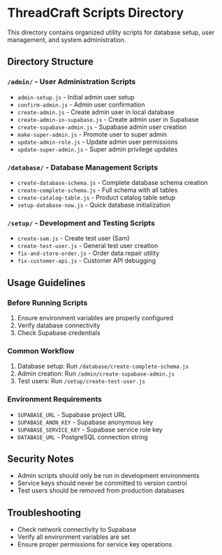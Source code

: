 # ThreadCraft Scripts Directory

This directory contains organized utility scripts for database setup, user management, and system administration.

## Directory Structure

### `/admin/` - User Administration Scripts
- `admin-setup.js` - Initial admin user setup
- `confirm-admin.js` - Admin user confirmation
- `create-admin.js` - Create admin user in local database
- `create-admin-in-supabase.js` - Create admin user in Supabase
- `create-supabase-admin.js` - Supabase admin user creation
- `make-super-admin.js` - Promote user to super admin
- `update-admin-role.js` - Update admin user permissions
- `update-super-admin.js` - Super admin privilege updates

### `/database/` - Database Management Scripts
- `create-database-schema.js` - Complete database schema creation
- `create-complete-schema.js` - Full schema with all tables
- `create-catalog-table.js` - Product catalog table setup
- `setup-database-now.js` - Quick database initialization

### `/setup/` - Development and Testing Scripts
- `create-sam.js` - Create test user (Sam)
- `create-test-user.js` - General test user creation
- `fix-and-store-order.js` - Order data repair utility
- `fix-customer-api.js` - Customer API debugging

## Usage Guidelines

### Before Running Scripts
1. Ensure environment variables are properly configured
2. Verify database connectivity
3. Check Supabase credentials

### Common Workflow
1. Database setup: Run `/database/create-complete-schema.js`
2. Admin creation: Run `/admin/create-supabase-admin.js`
3. Test users: Run `/setup/create-test-user.js`

### Environment Requirements
- `SUPABASE_URL` - Supabase project URL
- `SUPABASE_ANON_KEY` - Supabase anonymous key
- `SUPABASE_SERVICE_KEY` - Supabase service role key
- `DATABASE_URL` - PostgreSQL connection string

## Security Notes
- Admin scripts should only be run in development environments
- Service keys should never be committed to version control
- Test users should be removed from production databases

## Troubleshooting
- Check network connectivity to Supabase
- Verify all environment variables are set
- Ensure proper permissions for service key operations